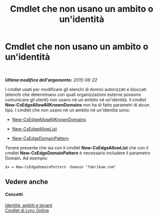 ﻿---
title: Cmdlet che non usano un ambito o un'identità
TOCTitle: Cmdlet che non usano un ambito o un'identità
ms:assetid: 9c50c732-3c64-4b6a-96fd-8f528eb739ce
ms:mtpsurl: https://technet.microsoft.com/it-it/library/Dn362824(v=OCS.15)
ms:contentKeyID: 56269964
ms.date: 08/24/2015
mtps_version: v=OCS.15
ms.translationtype: HT
---

# Cmdlet che non usano un ambito o un'identità

 

_**Ultima modifica dell'argomento:** 2015-06-22_

I cmdlet usati per modificare gli elenchi di domini autorizzati e bloccati (elenchi che determinano con quali organizzazioni esterne possono comunicare gli utenti) non usano né un ambito né un'identità. Il cmdlet **New-CsEdgeAllowAllKnownDomains** non ha di fatto parametri di alcun tipo. I cmdlet che non usano né un ambito né un'identità sono:

  - [New-CsEdgeAllowAllKnownDomains](https://docs.microsoft.com/powershell/module/skype/New-CsEdgeAllowAllKnownDomains)

  - [New-CsEdgeAllowList](https://docs.microsoft.com/powershell/module/skype/New-CsEdgeAllowList)

  - [New-CsEdgeDomainPattern](https://docs.microsoft.com/powershell/module/skype/New-CsEdgeDomainPattern)

Tenere presente che sia con il cmdlet **New-CsEdgeAllowList** che con il cmdlet **New-CsEdgeDomainPattern** è necessario includere il parametro Domain. Ad esempio:

    $x = New-CsEdgeDomainPattern -Domain "fabrikam.com"

## Vedere anche

#### Concetti

[Identità, ambiti e tenant](identities-scopes-and-tenants-in-skype-for-business-online.md)  
[Cmdlet di Lync Online](https://docs.microsoft.com/en-us/SkypeForBusiness/set-up-your-computer-for-windows-powershell/set-up-your-computer-for-windows-powershell)

